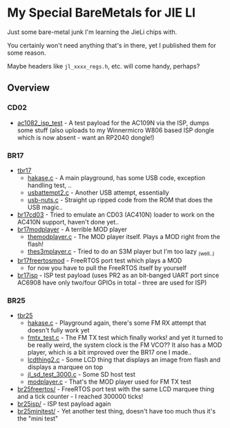 # My Special BareMetals for JIE LI

Just some bare-metal junk I'm learning the JieLi chips with.

You certainly won't need anything that's in there, yet I published them for some reason.

Maybe headers like `jl_xxxx_regs.h`, etc. will come handy, perhaps?

## Overview

### CD02

- [ac1082_isp_test](ac1082_isp_test/) - A test payload for the AC109N via the ISP, dumps some stuff (also uploads to my Winnermicro W806 based ISP dongle which is now absent - want an RP2040 dongle!)

### BR17

- [tbr17](tbr17/)
  * [hakase.c](tbr17/hakase.c) - A main playground, has some USB code, exception handling test, ..
  * [usbattempt2.c](tbr17/usbattempt2.c) - Another USB attempt, essentially
  * [usb-nuts.c](tbr17/usb-nuts.c) - Straight up ripped code from the ROM that does the USB magic..
- [br17cd03](br17cd03/) - Tried to emulate an CD03 (AC410N) loader to work on the AC410N support, haven't done yet..
- [br17modplayer](br17modplayer/) - A terrible MOD player
  * [themodplayer.c](br17modplayer/themodplayer.c) - The MOD player itself. Plays a MOD right from the flash!
  * [thes3mplayer.c](br17modplayer/thes3mplayer.c) - Tried to do an S3M player but I'm too lazy <sub>(well..)</sub>
- [br17freertosmod](br17freertosmod/) - FreeRTOS port test which plays a MOD
  * for now you have to pull the FreeRTOS itself by yourself
- [br17isp](br17isp/) - ISP test payload (uses PR2 as an bit-banged UART port since AC6908 have only two/four GPIOs in total - three are used for ISP)

### BR25

- [tbr25](tbr25/)
  * [hakase.c](tbr25/hakase.c) - Playground again, there's some FM RX attempt that doesn't fully work yet
  * [fmtx_test.c](tbr25/fmtx_test.c) - The FM TX test which finally works! and yet it turned to be really weird, the system clock is the FM VCO?? It also has a MOD player, which is a bit improved over the BR17 one I made..
  * [lcdthing2.c](tbr25/lcdthing2.c) - Some LCD thing that displays an image from flash and displays a marquee on top
  * [jl_sd_test_3000.c](tbr25/jl_sd_test_3000.c) - Some SD host test
  * [modplayer.c](tbr25/modplayer.c) - That's the MOD player used for FM TX test
- [br25freertos/](br25freertos/) - FreeRTOS port test with the same LCD marquee thing and a tick counter - I reached 300000 ticks!
- [br25isp/](br25isp/) - ISP test payload again
- [br25minitest/](br25minitest/) - Yet another test thing, doesn't have too much thus it's the "mini test"
